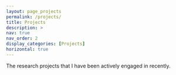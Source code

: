 ```yaml
---
layout: page_projects
permalink: /projects/
title: Projects
description: >
nav: true
nav_order: 2
display_categories: [Projects]
horizontal: true
---
```


The research projects that I have been actively engaged in recently.
